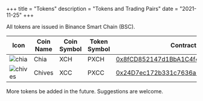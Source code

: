 +++
title = "Tokens"
description = "Tokens and Trading Pairs"
date = "2021-11-25"
+++

All tokens are issued in Binance Smart Chain (BSC).


| Icon                             | Coin Name | Coin Symbol | Token Symbol | Contract Address                                             |
| -------------------------------- | --------- | ----------- | ------------ | ------------------------------------------------------------ |
| ![chia](/images/chia-logo.png) | Chia      | XCH         | PXCH         | [0x8fCD852147d1BbA1C4f4dFf07880cCB25DD36DD7](https://bscscan.com/token/0x8fCD852147d1BbA1C4f4dFf07880cCB25DD36DD7) |
| ![chives](/images/chives-logo.png) | Chives    | XCC         | PXCC         | [0x24D7ec172b331c7636a5Ca604de890996e5e2028](https://bscscan.com/token/0x24D7ec172b331c7636a5Ca604de890996e5e2028) |


More tokens be added in the future.  Suggestions are welcome.

